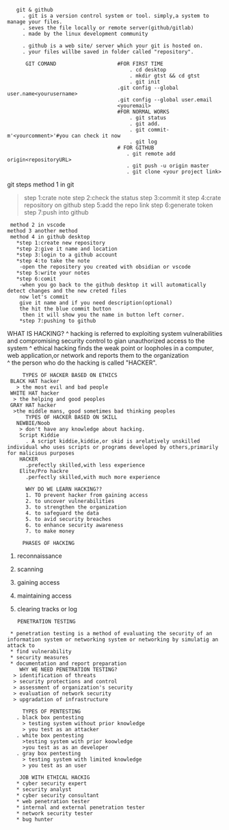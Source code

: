        git & github
         . git is a version control system or tool. simply,a system to manage your files.
         . seves the file locally or remote server(github/gitlab)
         . made by the linux development community 

         . github is a web site/ server which your git is hosted on.
         . your files willbe saved in folder called "repository".

          GIT COMAND                    #FOR FIRST TIME
                                            . cd desktop
                                            . mkdir gtst && cd gtst
                                            . git init
                                        .git config --global user.name<yourusername>
                                        .git config --global user.email
                                        <youremail>
                                        #FOR NORMAL WORKS
                                            . git status
                                            . git add.
                                            . git commit-m'<yourcomment>'#you can check it now
                                            . git log
                                        # FOR GITHUB
                                           . git remote add origin<repositoryURL>
                                           . git push -u origin master
                                           . git clone <your project link>    

git steps method 1 in git
  > step 1:crate note
  > step 2:check the status
  > step 3:commit it
  > step 4:crate repository on github
  > step 5:add the repo link
  > step 6:generate token
  > step 7:push into github

     method 2 in vscode
    method 3 another method
     method 4 in github desktop
       *step 1:create new repository
       *step 2:give it name and location
       *step 3:login to a github account
       *step 4:to take the note
        -open the repositery you created with obsidian or vscode
       *step 5:write your notes
       *step 6:comit
        -when you go back to the github desktop it will automatically detect changes and the new creted files 
        now let's commit
        give it name and if you need description(optional)
        the hit the blue commit button
         then it will show you the name in button left corner.
        *step 7:pushing to github


 WHAT IS HACKING?
    ^ hacking is referred to exploiting system vulnerabilities
       and compromising security control to gian unauthorized
       access to the system
    ^ ethical hacking finds the weak point or loopholes in a computer,
        web application,or network and reports them to the organization  
    ^ the person who do the hacking is called "HACKER".
         
         TYPES OF HACKER BASED ON ETHICS
     BLACK HAT hacker
       > the most evil and bad people
     WHITE HAT hacker
      > the helping and good peoples 
     GRAY HAT hacker
      >the middle mans, good sometimes bad thinking peoples 
          TYPES OF HACKER BASED ON SKILL
       NEWBIE/Noob
        > don't have any knowledge about hacking.
        Script Kiddie
          . A script kiddie,kiddie,or skid is arelatively unskilled individual who uses scripts or programs developed by others,primarily for malicious purposes       
        HACKER
          .prefectly skilled,with less experience
        Elite/Pro hackre
          .perfectly skilled,with much more experience 

          WHY DO WE LEARN HACKING??
          1. TO prevent hacker from gaining access
          2. to uncover vulnerabilities
          3. to strengthen the organization
          4. to safeguard the data 
          5. to avid security breaches
          6. to enhance security awareness
          7. to make money

         PHASES OF HACKING
   1. reconnaissance
   2. scanning
   3. gaining access
   4. maintaining access
   5. clearing tracks or log

          PENETRATION TESTING
     * penetration testing is a method of evaluating the security of an information system or networking system or networking by simulatig an attack to
     * find vulnerability
     * security measures 
     * documentation and report preparation  
        WHY WE NEED PENETRATION TESTING?
      > identification of threats 
      > security protections and control 
      > assessment of organization's security
      > evaluation of network security
      > upgradation of infrastructure
            
         TYPES OF PENTESTING
       . black box pentesting
         > testing system without prior knowledge
         > you test as an attacker
       . white box pentesting
         >testing system with prior koowledge
         >you test as as an developer  
       . gray box pentesting
         > testing system with limited knowledge
         > you test as an user    

        JOB WITH ETHICAL HACKIG 
       * cyber security expert
       * security analyst
       * cyber security consultant
       * web penetration tester
       * internal and external penetration tester
       * network security tester
       * bug hunter